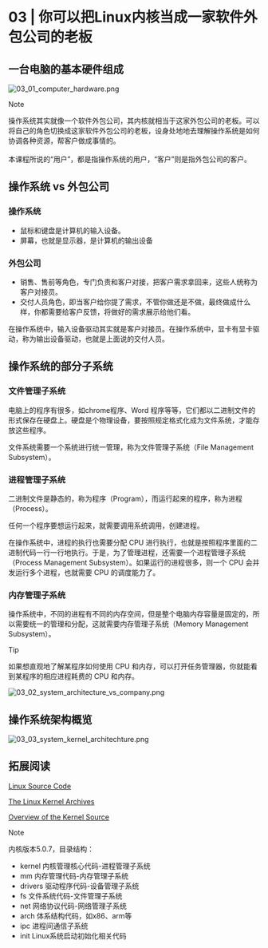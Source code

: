 # 03 | 你可以把Linux内核当成一家软件外包公司的老板

## 一台电脑的基本硬件组成

![03_01_computer_hardware.png](https://i.loli.net/2021/07/07/6NDdIv83mSlPc4F.png)

> [!NOTE] 
> 操作系统其实就像一个软件外包公司，其内核就相当于这家外包公司的老板。可以将自己的角色切换成这家软件外包公司的老板，设身处地地去理解操作系统是如何协调各种资源，帮客户做成事情的。
> <br/><br/>本课程所说的“用户”，都是指操作系统的用户，“客户”则是指外包公司的客户。

## 操作系统 vs 外包公司

### 操作系统

- 鼠标和键盘是计算机的输入设备。
- 屏幕，也就是显示器，是计算机的输出设备

### 外包公司

- 销售、售前等角色，专门负责和客户对接，把客户需求拿回来，这些人统称为客户对接员。
- 交付人员角色，即当客户给你提了需求，不管你做还是不做，最终做成什么样，你都需要给客户反馈，将做好的需求展示给他们看。

在操作系统中，输入设备驱动其实就是客户对接员。在操作系统中，显卡有显卡驱动，称为输出设备驱动，也就是上面说的交付人员。

## 操作系统的部分子系统

### 文件管理子系统

电脑上的程序有很多，如chrome程序、Word 程序等等，它们都以二进制文件的形式保存在硬盘上。硬盘是个物理设备，要按照规定格式化成为文件系统，才能存放这些程序。

文件系统需要一个系统进行统一管理，称为文件管理子系统（File Management Subsystem）。

### 进程管理子系统

二进制文件是静态的，称为程序（Program），而运行起来的程序，称为进程（Process）。

任何一个程序要想运行起来，就需要调用系统调用，创建进程。

在操作系统中，进程的执行也需要分配 CPU 进行执行，也就是按照程序里面的二进制代码一行一行地执行。于是，为了管理进程，还需要一个进程管理子系统（Process Management Subsystem）。如果运行的进程很多，则一个 CPU 会并发运行多个进程，也就需要 CPU 的调度能力了。

### 内存管理子系统

操作系统中，不同的进程有不同的内存空间，但是整个电脑内存容量是固定的，所以需要统一的管理和分配，这就需要内存管理子系统（Memory Management Subsystem）。

> [!TIP]
> 如果想直观地了解某程序如何使用 CPU 和内存，可以打开任务管理器，你就能看到某程序的相应进程耗费的 CPU 和内存。

![03_02_system_architecture_vs_company.png](https://i.loli.net/2021/07/07/cyGMxrYAv6isOaT.png)

## 操作系统架构概览

![03_03_system_kernel_architechture.png](https://i.loli.net/2021/07/07/dgUFiWBIaYTpVyx.png)

## 拓展阅读 

[Linux Source Code](https://github.com/torvalds/linux)

[The Linux Kernel Archives](https://www.kernel.org/)

[Overview of the Kernel Source](https://courses.linuxchix.org/kernel-hacking-2002/08-overview-kernel-source.html)

> [!NOTE]
> 内核版本5.0.7，目录结构：
> - kernel 内核管理核心代码-进程管理子系统
> - mm 内存管理代码-内存管理子系统
> - drivers 驱动程序代码-设备管理子系统
> - fs 文件系统代码-文件管理子系统
> - net 网络协议代码-网络管理子系统
> - arch 体系结构代码，如x86、arm等
> - ipc 进程间通信子系统
> - init Linux系统启动初始化相关代码